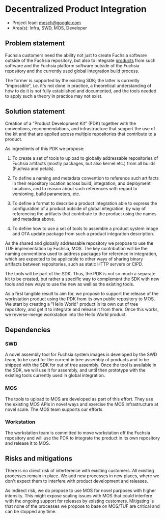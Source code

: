 # Decentralized Product Integration

 * Project lead: mesch@google.com
 * Area(s): Infra, SWD, MOS, Developer

## Problem statement

Fuchsia customers need the ability not just to create Fuchsia software outside
of the Fuchsia repository, but also to integrate [products][glossary.product]
from such software and the Fuchsia platform software outside of the Fuchsia
repository and the currently used global integration build process.

The former is supported by the existing SDK; the latter is currently
"impossible", i.e. it's not done in practice, a theoretical understanding of
how to do it is not fully established and documented, and the tools needed to
apply such a theory in practice may not exist.

## Solution statement

Creation of a "Product Development Kit" (PDK) together with the conventions,
recommendations, and infrastructure that support the use of the kit and that
are applied across multiple repositories that contribute to a product.

As ingredients of this PDK we propose:

 1. To create a set of tools to upload to globally addressable repositories of
    Fuchsia artifacts (mostly packages, but also kernel etc.) from all builds
    (Fuchsia and petals).

 2. To define a naming and metadata convention to reference such artifacts in
    their repository location across build, integration, and deployment
    locations, and to reason about such references with regard to versioning,
    build parameters, etc.

 3. To define a format to describe a product integration able to express the
    configuration of a product outside of global integration, by way of
    referencing the artifacts that contribute to the product using the names
    and metadata above.

 4. To define how to use a set of tools to assemble a product system image and
    OTA update package from such a product integration description.

As the shared and globally addressable repository we propose to use the TUF
implementation by Fuchsia, MOS. The key contribution will be the naming
conventions used to address packages for reference in integration, which are
expected to be applicable to other ways of sharing binary artifacts between
repositories, such as static HTTP servers or CIPD.

The tools will be part of the SDK. Thus, the PDK is not so much a separate kit
to be created, but rather a specific way to complement the SDK with new tools
and new ways to use the new as well as the existing tools.

As a first tangible result to aim for, we propose to support the release of the
workstation product using the PDK from its own public repository to MOS. We
start by creating a "Hello World" product in its own out of tree repository,
and get it to integrate and release it from there. Once this works, we
reverse-merge workstation into the Hello World product.

## Dependencies

### SWD

A novel assembly tool for Fuchsia system images is developed by the SWD team,
to be used for the current in tree assembly of products and to be shipped with
the SDK for out of tree assembly. Once the tool is available in the SDK, we
will use it for assembly, and until then prototype with the existing tools
currently used in global integration.

### MOS

The tools to upload to MOS are developed as part of this effort. They use the
existing MOS APIs in novel ways and exercise the MOS infrastructure at novel
scale. The MOS team supports our efforts.

### Workstation

The workstation team is committed to move workstation off the Fuchsia
repository and will use the PDK to integrate the product in its own repository
and release it to MOS.

## Risks and mitigations

There is no direct risk of interference with existing customers. All existing
processes remain in place. We add new processes in new places, where we don't
expect them to interfere with product development and releases.

As indirect risk, we do propose to use MOS for novel purposes with higher
intensity. This might expose scaling issues with MOS that could interfere with
the ongoing support for releases by existing customers. Mitigating is that none
of the processes we propose to base on MOS/TUF are critical and can be stopped
any time.

[glossary.product]: /glossary/README.md#product

